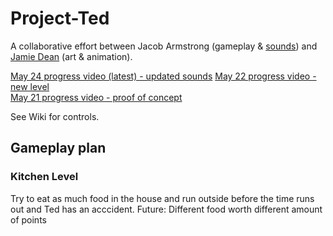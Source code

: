 # Project-Ted
A collaborative effort between Jacob Armstrong (gameplay & [sounds](https://soundcloud.com/jacob-armstrong-2)) and [Jamie Dean](https://www.instagram.com/jamiedean.ig) (art & animation).  

[May 24 progress video (latest) - updated sounds](https://youtu.be/4uwhV9eETRs)
[May 22 progress video - new level](https://youtu.be/QfNTUuD_CR0)  
[May 21 progress video - proof of concept](https://youtu.be/FPzYTsac9xk)  


See Wiki for controls.

## Gameplay plan

### Kitchen Level
Try to eat as much food in the house and run outside before the time runs out and Ted has an acccident. Future: Different food worth different amount of points
